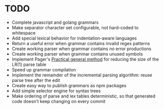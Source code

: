 TODO
====

* Complete javascript and golang grammars
* Make separator character set configurable, not hard-coded to whitespace
* Add special lexical behavior for indentation-aware languages
* Return a useful error when grammar contains invalid regex patterns
* Create working parser when grammar contains no error productions
* Create working parser when grammar contains unused symbols
* Implement Pager's [Practical general method](http://link.springer.com/article/10.1007%2FBF00290336)
  for reducing the size of the LR(1) parse table
* Speed up grammar compilation
* Implement the remainder of the incremental parsing algorithm: reuse parse
  tree after the edit
* Create easy way to publish grammars as npm packages
* Add simple selector engine for syntax trees
* Make ordering of parse and lex tables deterministic, so that generated
  code doesn't keep changing on every commit
